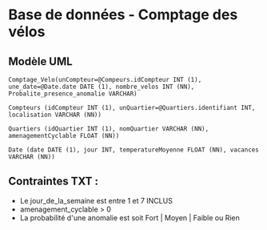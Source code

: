 # Base de données - Comptage des vélos

## Modèle UML

```plaintext
Comptage_Velo(unCompteur=@Compeurs.idCompteur INT (1), une_date=@Date.date DATE (1), nombre_velos INT (NN), Probalite_presence_anomalie VARCHAR)

Compteurs (idCompteur INT (1), unQuartier=@Quartiers.identifiant INT, localisation VARCHAR (NN))

Quartiers (idQuartier INT (1), nomQuartier VARCHAR (NN), amenagementCyclable FLOAT (NN))

Date (date DATE (1), jour INT, temperatureMoyenne FLOAT (NN), vacances VARCHAR (NN))
```

## Contraintes TXT :
- Le jour_de_la_semaine est entre 1 et 7 INCLUS
- amenagement_cyclable > 0
- La probabilité d'une anomalie est soit Fort | Moyen | Faible ou Rien
